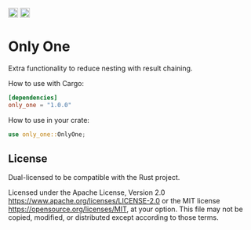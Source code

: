 [<img alt="docs.rs" src="https://img.shields.io/docsrs/only_one" height="20">](https://docs.rs/only_one)
[<img alt="build status" src="https://img.shields.io/github/actions/workflow/status/przb/only-one/rust.yml" height="20">](https://github.com/przb/only-one/actions)

# Only One
Extra functionality to reduce nesting with result chaining.

How to use with Cargo:
```toml
[dependencies]
only_one = "1.0.0"
```

How to use in your crate:
```rust
use only_one::OnlyOne;
```

## License

Dual-licensed to be compatible with the Rust project.

Licensed under the Apache License, Version 2.0
https://www.apache.org/licenses/LICENSE-2.0 or the MIT license
https://opensource.org/licenses/MIT, at your
option. This file may not be copied, modified, or distributed
except according to those terms.
